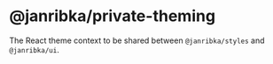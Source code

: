 # @janribka/private-theming

The React theme context to be shared between `@janribka/styles` and `@janribka/ui`.

